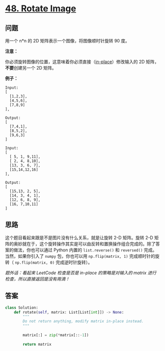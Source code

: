 # [48. Rotate Image](https://leetcode.com/problems/rotate-image/)

## 问题

用一个 n\*n 的 2D 矩阵表示一个图像，将图像顺时针旋转 90 度。

**注意：**

你必须旋转图像的位置，这意味着你必须直接（[in-place](https://en.wikipedia.org/wiki/In-place_algorithm)）修改输入的 2D 矩阵，**不要**创建另一个 2D 矩阵。

**例子：**

```
Input: 
[
  [1,2,3],
  [4,5,6],
  [7,8,9]
],

Output:
[
  [7,4,1],
  [8,5,2],
  [9,6,3]
]

Input:
[
  [ 5, 1, 9,11],
  [ 2, 4, 8,10],
  [13, 3, 6, 7],
  [15,14,12,16]
], 

Output:
[
  [15,13, 2, 5],
  [14, 3, 4, 1],
  [12, 6, 8, 9],
  [16, 7,10,11]
]
```

## 思路

这个题目看起来跟是不是图片没有什么关系，就是让旋转 2-D 矩阵。旋转 2-D 矩阵的奥妙就在于，这个旋转操作其实是可以由反转和置换操作组合完成的。除了答案的做法，你也可以通过 Python 内置的 `list.reverse()` 和 `reversed()` 完成。当然，如果你引入了 `numpy` 包，你也可以用 `np.flip(matrix, 1)` 完成顺时针的旋转（ `np.flip(matrix, 0)` 完成逆时针旋转）。

*题外话：看起来 LeetCode 检查是否是 in-place 的策略是对输入的 matrix 进行检查，所以直接返回是没有用滴！*


## 答案

```python
class Solution:
    def rotate(self, matrix: List[List[int]]) -> None:
        """
        Do not return anything, modify matrix in-place instead.
        """
        
        matrix[:] = zip(*matrix[::-1])
        
        return matrix
```